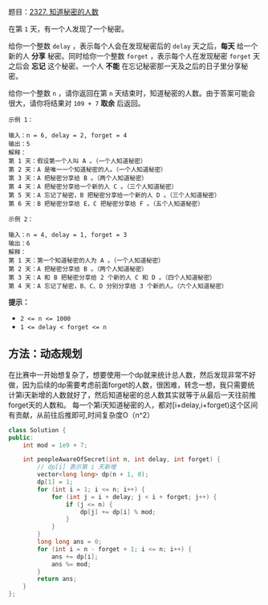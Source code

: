 题目：[2327. 知道秘密的人数](https://leetcode.cn/problems/number-of-people-aware-of-a-secret/)

在第 `1` 天，有一个人发现了一个秘密。

给你一个整数 `delay` ，表示每个人会在发现秘密后的 `delay` 天之后，**每天** 给一个新的人 **分享** 秘密。同时给你一个整数 `forget` ，表示每个人在发现秘密 `forget` 天之后会 **忘记** 这个秘密。一个人 **不能** 在忘记秘密那一天及之后的日子里分享秘密。

给你一个整数 `n` ，请你返回在第 `n` 天结束时，知道秘密的人数。由于答案可能会很大，请你将结果对 `109 + 7` **取余** 后返回。

```
示例 1：

输入：n = 6, delay = 2, forget = 4
输出：5
解释：
第 1 天：假设第一个人叫 A 。（一个人知道秘密）
第 2 天：A 是唯一一个知道秘密的人。（一个人知道秘密）
第 3 天：A 把秘密分享给 B 。（两个人知道秘密）
第 4 天：A 把秘密分享给一个新的人 C 。（三个人知道秘密）
第 5 天：A 忘记了秘密，B 把秘密分享给一个新的人 D 。（三个人知道秘密）
第 6 天：B 把秘密分享给 E，C 把秘密分享给 F 。（五个人知道秘密）

示例 2：

输入：n = 4, delay = 1, forget = 3
输出：6
解释：
第 1 天：第一个知道秘密的人为 A 。（一个人知道秘密）
第 2 天：A 把秘密分享给 B 。（两个人知道秘密）
第 3 天：A 和 B 把秘密分享给 2 个新的人 C 和 D 。（四个人知道秘密）
第 4 天：A 忘记了秘密，B、C、D 分别分享给 3 个新的人。（六个人知道秘密）
```

**提示：**

- `2 <= n <= 1000`
- `1 <= delay < forget <= n`

## 方法：动态规划

在比赛中一开始想复杂了，想要使用一个dp就来统计总人数，然后发现非常不好做，因为后续的dp需要考虑前面forget的人数，很困难，转念一想，我只需要统计第i天新增的人数就好了，然后知道秘密的总人数其实就等于从最后一天往前推forget天的人数和。
每一个第i天知道秘密的人，都对[i+delay,i+forget)这个区间有贡献，从前往后推即可,时间复杂度O（n^2）

```cpp
class Solution {
public:
    int mod = 1e9 + 7;

    int peopleAwareOfSecret(int n, int delay, int forget) {
        // dp[i] 表示第 i 天新增
        vector<long long> dp(n + 1, 0);
        dp[1] = 1;
        for (int i = 1; i <= n; i++) {
            for (int j = i + delay; j < i + forget; j++) {
                if (j <= n) {
                    dp[j] += dp[i] % mod;
                }
            }
        }
        long long ans = 0;
        for (int i = n - forget + 1; i <= n; i++) {
            ans += dp[i];
            ans %= mod;
        }
        return ans;
    }
};
```



